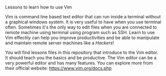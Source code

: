 Lessons to learn how to use Vim

Vim is command line based text editor that can run inside a terminal without a graphical windows system. It is very useful to have when you use terminal often. Sometimes it's the only way to edit files when you are connected to remote machine using terminal using program such as SSH. Learn to use Vim effectily can help you improve productivities and be able to manipulate and maintain remote server machines like a *Hackers*!

You will find lessons files in this repository that introduce to the Vim editor. It should teach you the basics and be productive. The Vim editor can be a very powerful editor and has many features. You can explore more from their official website: https://www.vim.org/docs.php
